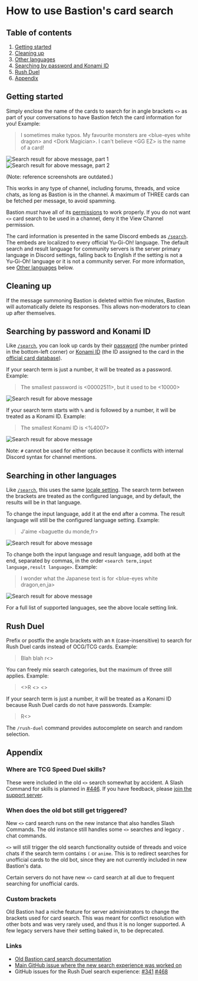 # How to use Bastion's card search

## Table of contents

1. [Getting started](#getting-started)
1. [Cleaning up](#cleaning-up)
1. [Other languages](#searching-in-other-languages)
1. [Searching by password and Konami ID](#searching-by-password-and-konami-id)
1. [Rush Duel](#rush-duel)
1. [Appendix](#appendix)

## Getting started

Simply enclose the name of the cards to search for in angle brackets `<>` as part of your
conversations to have Bastion fetch the card information for you! Example:

> I sometimes make typos. My favourite monsters are \<blue-eyes white dragon> and \<Dork Magician>. I can't believe \<GG EZ> is the name of a card!

![Search result for above message, part 1](./img/card-search-1.png)
![Search result for above message, part 2](./img/card-search-2.png)

(Note: reference screenshots are outdated.)

This works in any type of channel, including forums, threads, and voice chats, as long as
Bastion is in the channel. A maximum of THREE cards can be fetched per message, to avoid spamming.

Bastion _must_ have all of its [permissions](/README.md#discord-permissions) to work properly.
If you do not want `<>` card search to be used in a channel, deny it the View Channel permission.

The card information is presented in the same Discord embeds as [`/search`](/docs/commands/search.md).
The embeds are localized to every official Yu-Gi-Oh! language. The default search and result language
for community servers is the server primary language in Discord settings, falling back to English if
the setting is not a Yu-Gi-Oh! language or it is not a community server. For more information, see
[Other languages](#searching-in-other-languages) below.

## Cleaning up

If the message summoning Bastion is deleted within five minutes, Bastion will automatically delete its
responses. This allows non-moderators to clean up after themselves.

## Searching by password and Konami ID

Like [`/search`](/docs/commands/search.md), you can look up cards by their
[password](https://yugipedia.com/wiki/Password) (the number printed in the bottom-left corner) or
[Konami ID](https://yugipedia.com/wiki/List_of_cards_by_Konami_index_number_(4007%E2%80%935000)) (the ID assigned to the card in the [official card database](https://www.db.yugioh-card.com/)).

If your search term is just a number, it will be treated as a password. Example:

> The smallest password is \<00002511>, but it used to be <10000>

![Search result for above message](./img/card-search-password.png)

If your search term starts with `%` and is followed by a number, it will be treated as a Konami ID. Example:

> The smallest Konami ID is \<%4007>

![Search result for above message](./img/card-search-konami-id.png)

Note: `#` cannot be used for either option because it conflicts with internal Discord syntax for channel mentions.

## Searching in other languages

Like [`/search`](/docs/commands/search.md), this uses the same [locale setting](/docs/commands/locale.md).
The search term between the brackets are treated as the configured language, and by default,
the results will be in that language.

To change the input language, add it at the end after a comma. The result language will still be the
configured language setting. Example:

> J'aime \<baguette du monde,fr>

![Search result for above message](./img/card-search-fr-default.png)

To change both the input language and result language, add both at the end, separated by commas, in
the order `<search term,input language,result language>`. Example:

> I wonder what the Japanese text is for \<blue-eyes white dragon,en,ja>

![Search result for above message](./img/card-search-en-ja.png)

For a full list of supported languages, see the above locale setting link.

## Rush Duel

Prefix or postfix the angle brackets with an `R` (case-insensitive) to search for Rush Duel cards
instead of OCG/TCG cards. Example:

> Blah blah r<>

You can freely mix search categories, but the maximum of three still applies. Example:

> <>R <> <>

If your search term is just a number, it will be treated as a Konami ID because Rush Duel cards do
not have passwords. Example:

> R<>

The `/rush-duel` command provides autocomplete on search and random selection.

## Appendix

### Where are TCG Speed Duel skills?

These were included in the old `<>` search somewhat by accident.
A Slash Command for skills is planned in [#446](https://github.com/DawnbrandBots/bastion-bot/issues/446).
If you have feedback, please [join the support server](https://discord.gg/4aFuPyuE96).

### When does the old bot still get triggered?

New `<>` card search runs on the new instance that also handles Slash Commands.
The old instance still handles some `<>` searches and legacy `.` chat commands.

`<>` will still trigger the old search functionality outside of threads and voice chats if the
search term contains `(` or `anime`. This is to redirect searches for unofficial cards to
the old bot, since they are not currently included in new Bastion's data.

Certain servers do not have new `<>` card search at all due to frequent
searching for unofficial cards.

### Custom brackets

Old Bastion had a niche feature for server administrators to change the brackets used for card search.
This was meant for conflict resolution with other bots and was very rarely used, and thus it is no
longer supported. A few legacy servers have their setting baked in, to be deprecated.

### Links

- [Old Bastion card search documentation](https://github.com/AlphaKretin/bastion-bot/wiki/Commands-for-users)
- [Main GitHub issue where the new search experience was worked on](https://github.com/DawnbrandBots/bastion-bot/issues/152)
- GitHub issues for the Rush Duel search experience: [#341](https://github.com/DawnbrandBots/bastion-bot/issues/341) [#468](https://github.com/DawnbrandBots/bastion-bot/issues/468)

